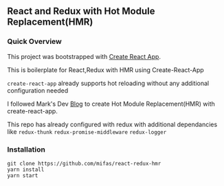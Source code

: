 ## React and Redux with Hot Module Replacement(HMR)

### Quick Overview

This project was bootstrapped with [Create React App](https://github.com/facebookincubator/create-react-app).

This is boilerplate for React,Redux with HMR using Create-React-App

`create-react-app` already supports hot reloading without any additional configuration needed

I followed Mark's Dev [Blog](http://blog.isquaredsoftware.com/2016/11/practical-redux-part-3-project-planning-and-setup/) to create Hot Module Replacement(HMR) with create-react-app.

This repo has already configured with redux with additional dependancies like `redux-thunk` `redux-promise-middleware` `redux-logger`

### Installation

```
git clone https://github.com/mifas/react-redux-hmr
yarn install
yarn start
```
